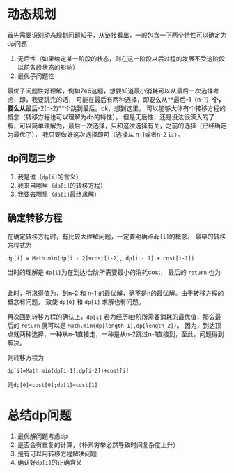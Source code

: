 # 动态规划
首先需要识别动态规划问题[知乎](https://www.zhihu.com/question/23995189)，从链接看出，一般包含一下两个特性可以确定为dp问题

1. 无后性（如果给定某一阶段的状态，则在这一阶段以后过程的发展不受这阶段以前各段状态的影响）
2. 最优子问题性

最优子问题性好理解，例如746这题，想要知道最小消耗可以从最后一次选择考虑，即，我要跳完的话，
可能在最后有两种选择，即要么从**最后-1（n-1）**个，要么从**最后-2(n-2)**个跳到最后。ok，想到这里，
可以能够大体有个转移方程的概念（转移方程也可以理解为dp的特性）。
但是无后性，还是没法很深入的了解，可以简单理解为，最后一次选择，只和这次选择有关，之前的选择（已经确定为最优了），
我只要做好这次选择即可（选择从 n-1或者n-2 过）。

## dp问题三步

1. 我是谁（```dp[i]```的含义）
2. 我来自哪里（```dp[i]```的转移方程）
3. 我要去哪里（```dp[i]```最终求解）


## 确定转移方程
在确定转移方程时，有比较大理解问题，一定要明确点```dp[i]```的概念。
最早的转移方程式为
```
dp[i] = Math.min(dp[i - 2]+cost[i-2], dp[i - 1] + cost[i-1])
```
当时的理解是 ```dp[i]```为在到达i台阶所需要最小的消耗cost，
最后的 ```return``` 也为 
``` return  Math.min(dp[length-2]+cost[i-2], dp[length-1] + cost[i-1])
```
此时，所求得值为，到n-2 和 n-1 的最优解，确不是n的最优解。由于转移方程的概念有问题，
致使 ```dp[0]``` 和 ```dp[1]``` 求解也有问题。

再次回到转移方程的确认上，```dp[i]``` 若为经历i台阶所需要消耗的最优值，那么最后的
```return``` 就可以是 ```Math.min(dp[length-1],dp[length-2])```。
因为，到达顶点就两种选择，一种从n-1直接走，一种是从n-2跳过n-1直接到，至此，问题得到解决。

则转移方程为
```
dp[i]=Math.min(dp[i-1],dp[i-2])+cost[i]
```
则```dp[0]=cost[0];dp[1]=cost[1]```

# 总结dp问题

1. 最优解问题考虑dp
2. 是否会有重复的计算，（朴素穷举必然导致时间复杂度上升）
3. 是有可以用转移方程解决问题
4. 确认好```dp[i]```的正确含义